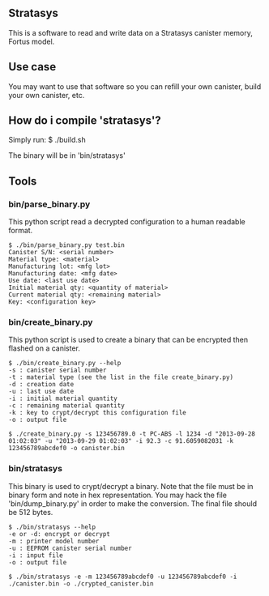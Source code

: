 Stratasys
---------

This is a software to read and write data on a Stratasys canister memory, Fortus model.

## Use case

You may want to use that software so you can refill your own canister, build your own canister, etc.

## How do i compile 'stratasys'?

Simply run:
    $ ./build.sh

The binary will be in 'bin/stratasys'

## Tools

### bin/parse_binary.py

This python script read a decrypted configuration to a human readable format.

	$ ./bin/parse_binary.py test.bin
	Canister S/N: <serial number>
	Material type: <material>
	Manufacturing lot: <mfg lot>
	Manufacturing date: <mfg date>
	Use date: <last use date>
	Initial material qty: <quantity of material>
	Current material qty: <remaining material>
	Key: <configuration key>

### bin/create_binary.py

This python script is used to create a binary that can be encrypted then flashed on a canister.

	$ ./bin/create_binary.py --help
	-s : canister serial number
	-t : material type (see the list in the file create_binary.py)
	-d : creation date
	-u : last use date
	-i : initial material quantity
	-c : remaining material quantity
	-k : key to crypt/decrypt this configuration file
	-o : output file

    $ ./create_binary.py -s 123456789.0 -t PC-ABS -l 1234 -d "2013-09-28 01:02:03" -u "2013-09-29 01:02:03" -i 92.3 -c 91.6059082031 -k 123456789abcdef0 -o canister.bin

### bin/stratasys

This binary is used to crypt/decrypt a binary. Note that the file must be in binary form and note in hex representation. You may hack the file 'bin/dump_binary.py' in order to make the conversion. The final file should be 512 bytes.

	$ ./bin/stratasys --help
	-e or -d: encrypt or decrypt
	-m : printer model number
	-u : EEPROM canister serial number
	-i : input file
	-o : output file

    $ ./bin/stratasys -e -m 123456789abcdef0 -u 123456789abcdef0 -i ./canister.bin -o ./crypted_canister.bin

